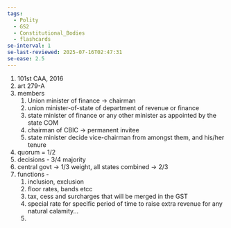 ```yaml
---
tags:
  - Polity
  - GS2
  - Constitutional_Bodies
  - flashcards
se-interval: 1
se-last-reviewed: 2025-07-16T02:47:31
se-ease: 2.5
---
```

1. 101st CAA, 2016
2. art 279-A
3. members  
	1. Union minister of finance -> chairman
	2. union minister-of-state of department of revenue or finance
	3. state minister of finance or any other minister as appointed by the state COM
	4. chairman of CBIC -> permanent invitee
	5. state minister decide vice-chairman from amongst them, and his/her tenure
4. quorum = 1/2
5. decisions - 3/4 majority
6. central govt -> 1/3 weight, all states combined -> 2/3
7. functions - 
	1. inclusion, exclusion
	2. floor rates, bands etcc
	3. tax, cess and surcharges that will be merged in the GST
	4. special rate for specific period of time to raise extra revenue for any natural calamity...
	5. 
